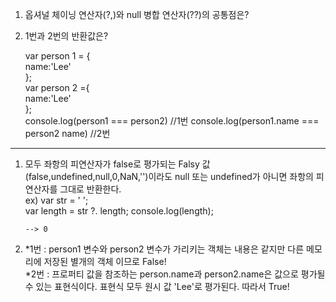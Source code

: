 1. 옵셔널 체이닝 연산자(?,)와 null 병합 연산자(??)의 공통점은?

2. 1번과 2번의 반환값은?

   var person 1 = {  
    name:'Lee'  
   };  
   var person 2 ={  
    name:'Lee'  
   };  
   console.log(person1 === person2) //1번
   console.log(person1.name === person2 name) //2번

---

1.  모두 좌항의 피연산자가 false로 평가되는 Falsy 값(false,undefined,null,0,NaN,'')이라도 null 또는 undefined가 아니면 좌항의 피연산자를 그대로 반환한다.  
    ex) var str = ' ';  
     var length = str ?. length;
    console.log(length);

        --> 0

2.  *1번 : person1 변수와 person2 변수가 가리키는 객체는 내용은 같지만 다른 메모리에 저장된 별개의 객체 이므로 False!  
    *2번 : 프로퍼티 값을 참조하는 person.name과 person2.name은 값으로 평가될 수 있는 표현식이다. 표현식 모두 원시 값 'Lee'로 평가된다. 따라서 True!
